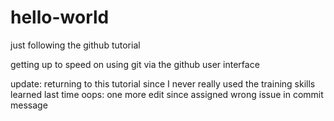 # hello-world
just following the github tutorial

getting up to speed on using git via the github user interface

update: returning to this tutorial since I never really used the training skills learned last time
oops: one more edit since assigned wrong issue in commit message
